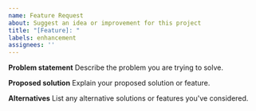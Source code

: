 ```yaml
---
name: Feature Request
about: Suggest an idea or improvement for this project
title: "[Feature]: "
labels: enhancement
assignees: ''
---
```


**Problem statement**
Describe the problem you are trying to solve.

**Proposed solution**
Explain your proposed solution or feature.

**Alternatives**
List any alternative solutions or features you've considered.
